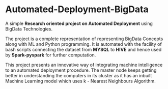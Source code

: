 # Automated-Deployment-BigData

A simple **Research oriented project on Automated Deployment** using BigData Technologies.

The project is a complete representation of representing BigData Concepts along with ML and Python programming. It is automated with the facility of bash scripts connecting the dataset from **MYSQL** to **HIVE** and hence used by **Spark-pyspark** for further computation.

This project presents an innovative way of integrating machine intelligence to an automated deployment procedure. The master node keeps getting better in understanding the computers in its cluster as it has an inbuilt Machine Learning model which uses k - Nearest Neighbours Algorithm.
